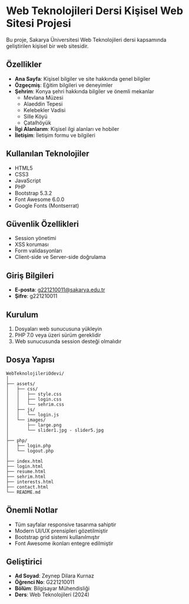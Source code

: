 # Web Teknolojileri Dersi Kişisel Web Sitesi Projesi

Bu proje, Sakarya Üniversitesi Web Teknolojileri dersi kapsamında geliştirilen kişisel bir web sitesidir.

## Özellikler

- **Ana Sayfa**: Kişisel bilgiler ve site hakkında genel bilgiler
- **Özgeçmiş**: Eğitim bilgileri ve deneyimler
- **Şehrim**: Konya şehri hakkında bilgiler ve önemli mekanlar
  - Mevlana Müzesi
  - Alaeddin Tepesi
  - Kelebekler Vadisi
  - Sille Köyü
  - Çatalhöyük
- **İlgi Alanlarım**: Kişisel ilgi alanları ve hobiler
- **İletişim**: İletişim formu ve bilgileri

## Kullanılan Teknolojiler

- HTML5
- CSS3
- JavaScript
- PHP
- Bootstrap 5.3.2
- Font Awesome 6.0.0
- Google Fonts (Montserrat)

## Güvenlik Özellikleri

- Session yönetimi
- XSS koruması
- Form validasyonları
- Client-side ve Server-side doğrulama

## Giriş Bilgileri

- **E-posta**: g221210011@sakarya.edu.tr
- **Şifre**: g221210011

## Kurulum

1. Dosyaları web sunucusuna yükleyin
2. PHP 7.0 veya üzeri sürüm gereklidir
3. Web sunucusunda session desteği olmalıdır

## Dosya Yapısı

```
WebTeknolojileriOdevi/
│
├── assets/
│   ├── css/
│   │   ├── style.css
│   │   ├── login.css
│   │   └── sehrim.css
│   ├── js/
│   │   └── login.js
│   └── images/
│       ├── large.png
│       └── slider1.jpg - slider5.jpg
│
├── php/
│   ├── login.php
│   └── logout.php
│
├── index.html
├── login.html
├── resume.html
├── sehrim.html
├── interests.html
├── contact.html
└── README.md
```

## Önemli Notlar

- Tüm sayfalar responsive tasarıma sahiptir
- Modern UI/UX prensipleri gözetilmiştir
- Bootstrap grid sistemi kullanılmıştır
- Font Awesome ikonları entegre edilmiştir

## Geliştirici

- **Ad Soyad**: Zeynep Dilara Kurnaz
- **Öğrenci No**: G221210011
- **Bölüm**: Bilgisayar Mühendisliği
- **Ders**: Web Teknolojileri (2024)
